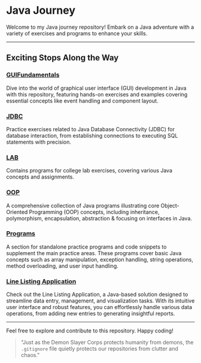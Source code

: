 <!--
    Author: omteja04
    Created on: 31-03-2024 13:24:54
    Description: JavaJourney
 -->

# Java Journey

Welcome to my Java journey repository! Embark on a Java adventure with a variety of exercises and programs to enhance your skills.

---

## Exciting Stops Along the Way

### [GUIFundamentals](./GUIFundamentals)

Dive into the world of graphical user interface (GUI) development in Java with this repository, featuring hands-on exercises and examples covering essential concepts like event handling and component layout.

### [JDBC](./JDBC)

Practice exercises related to Java Database Connectivity (JDBC) for database interaction, from establishing connections to executing SQL statements with precision.

### [LAB](./LAB)

Contains programs for college lab exercises, covering various Java concepts and assignments.

### [OOP](./OOP)

A comprehensive collection of Java programs illustrating core Object-Oriented Programming (OOP) concepts, including inheritance, polymorphism, encapsulation, abstraction & focusing on interfaces in Java.

### [Programs](./Programs)

A section for standalone practice programs and code snippets to supplement the main practice areas. These programs cover basic Java concepts such as array manipulation, exception handling, string operations, method overloading, and user input handling.

### [Line Listing Application](./LineListingApplication)

Check out the Line Listing Application, a Java-based solution designed to streamline data entry, management, and visualization tasks. With its intuitive user interface and robust features, you can effortlessly handle various data operations, from adding new entries to generating insightful reports.

---

Feel free to explore and contribute to this repository. Happy coding!

> "Just as the Demon Slayer Corps protects humanity from demons, the `.gitignore` file quietly protects our repositories from clutter and chaos."
